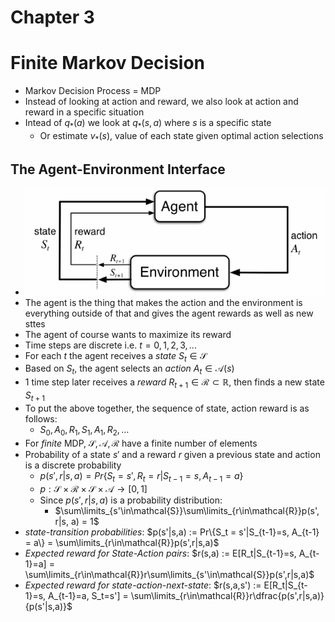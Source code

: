 <style TYPE="text/css">
code.has-jax {font: inherit; font-size: 100%; background: inherit; border: inherit;}
</style>
<script type="text/x-mathjax-config">
MathJax.Hub.Config({
    tex2jax: {
        inlineMath: [['$','$'], ['\\(','\\)']],
        skipTags: ['script', 'noscript', 'style', 'textarea', 'pre'] // removed 'code' entry
    }
});
MathJax.Hub.Queue(function() {
    var all = MathJax.Hub.getAllJax(), i;
    for(i = 0; i < all.length; i += 1) {
        all[i].SourceElement().parentNode.className += ' has-jax';
    }
});
</script>
<script type="text/javascript" src="https://cdnjs.cloudflare.com/ajax/libs/mathjax/2.7.4/MathJax.js?config=TeX-AMS_HTML-full"></script>
<script src="https://cdn.jsdelivr.net/npm/mermaid/dist/mermaid.min.js"></script>
<script>mermaid.initialize({startOnLoad:true});</script>

# Chapter 3
# Finite Markov Decision

- Markov Decision Process = MDP
- Instead of looking at action and reward, we also look at action and reward in a specific situation
- Intead of $q_*(a)$ we look at $q_*(s,a)$ where $s$ is a specific state
  - Or estimate $v_*(s)$, value of each state given optimal action selections

## The Agent-Environment Interface

- ![](plots/markov_decision_process.png)
- The agent is the thing that makes the action and the environment is everything outside of that and gives the agent rewards as well as new sttes
- The agent of course wants to maximize its reward
- Time steps are discrete i.e. $t = 0, 1, 2, 3, ...$
- For each $t$ the agent receives a *state* $S_t \in \mathcal{S}$
- Based on $S_t$, the agent selects an *action* $A_t \in \mathcal{A}(s)$ 
- 1 time step later receives a *reward*  $R_{t+1} \in \mathcal{R} \subset \mathbb{R}$, then finds a new state $S_{t+1}$
- To put the above together, the sequence of state, action reward is as follows:
  - $S_0, A_0, R_1, S_1, A_1, R_2, \dots$
- For *finite* MDP, $\mathcal{S}, \mathcal{A}, \mathcal{R}$ have a finite number of elements
- Probability of a state $s'$ and a reward $r$ given a previous state and action is a discrete probability
  - $p(s', r|s, a) = Pr\{S_t = s', R_t = r| S_{t-1}=s, A_{t-1} = a\}$
  - $p: \mathcal{S} \times \mathcal{R} \times \mathcal{S} \times \mathcal{A} \rightarrow [0,1]$
  - Since $p(s', r|s, a)$ is a probability distribution:
    - $\sum\limits_{s'\in\mathcal{S}}\sum\limits_{r\in\mathcal{R}}p(s', r|s, a) = 1$
- *state-transition probabilities*:  $p(s'|s,a) := Pr\{S_t = s'|S_{t-1}=s, A_{t-1}  = a\} = \sum\limits_{r\in\mathcal{R}}p(s',r|s,a)$
- *Expected reward for State-Action pairs*: $r(s,a) := E[R_t|S_{t-1}=s, A_{t-1}=a] = \sum\limits_{r\in\mathcal{R}}r\sum\limits_{s'\in\mathcal{S}}p(s',r|s,a)$
- *Expected reward for state-action-next-state*: $r(s,a,s') := E[R_t|S_{t-1}=s, A_{t-1}=a, S_t=s'] = \sum\limits_{r\in\mathcal{R}}r\dfrac{p(s',r|s,a)}{p(s'|s,a)}$